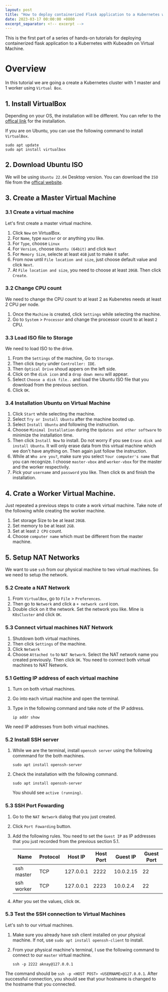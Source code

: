 ```yaml
---
layout: post
title: "How to deploy containerized Flask application to a Kubernetes with Kubeadm on Virtual Machines - Part 1"
date: 2023-03-17 00:00:00 +0800
excerpt_separator: <!-- excerpt -->
---
```

This is the first part of a series of hands-on tutorials for deploying containerized flask application to a
Kubernetes with Kubeadm on Virtual Machine.
<!-- excerpt -->
# Overview
In this tutorial we are going a create a Kubernetes cluster with 1 master and 1 worker using `Virtual Box`.


## 1. Install VirtualBox
Depending on your OS, the installation will be different. You can refer to the [offical link](https://www.virtualbox.org/wiki/Downloads) for the installation.

If you are on Ubuntu, you can use the following command to install `VirtualBox`.
```
sudo apt update
sudo apt install virtualbox 
```

## 2. Download Ubuntu ISO
We will be using `Ubuntu 22.04` Desktop version. You can download the `ISO` file from the [offical website](https://ubuntu.com/download/desktop). 


## 3. Create a Master Virtual Machine

### 3.1 Create a virtual machine
Let's first create a master virtual machine.
1. Click `New` on VirtualBox.
2. For `Name`, type `master` or  or anything you like.
3. For `Type`, choose `Linux`
4. For `Version`, choose `Ubuntu (64bit)` and click `Next`
5. For `Memory Size`, selecte at least `4GB` just to make it safer.
6. From now until `File location and size`, just choose default value and click `Next`.
7. At `File location and size`, you need to choose at least `20GB`. Then click `Create`.

### 3.2 Change CPU count
We need to change the CPU count to at least 2 as Kubenetes needs at least 2 CPU per node.
1. Once the `Machine` is created, click `Settings` while selecting the machine. 
2. Go to `System` > `Processor` and change the processor count to at least `2` CPU.

### 3.3 Load ISO file to Storage
We need to load ISO to the drive. 
1. From the `Settings` of the machine, Go to `Storage`. 
2. Then click `Empty` under `Controller: IDE`. 
3. Then `Optical Drive` shoud appers on the left side. 
4. Click on the `disk icon` and a `drop down menu` will appear. 
5. Select `Choose a disk file..` and load the Ubuntu ISO file that you download from the previous section.
6. Click `OK`.

### 3.4 Installation Ubuntu on Virtual Machine
1. Click `Start` while selecting the machine. 
2. Select `Try or Install Ubuntu` after the machine booted up.
3. Select `Install Ubuntu` and following the instruction.
4. Choose `Minimal Installation` during the `Updates and other software` to minimize the installation time.
5. Then click `Install Now` to install. Do not worry if you see `Erase disk and install Ubuntu`. It will only erase data from this virtual machine which we don't have anything on. Then again just follow the instruction. 
6. While at `Who are you?`, make sure you select `Your computer's name` that you can recognize. I choose `master-vbox` and `worker-vbox` for the master and the worker respectivily.
7. Pick your `username` and `password` you like. Then click `Ok` and finish the installation.

## 4. Crate a Worker Virtual Machine.
Just repeated a previous steps to crate a work virtual machine. Take note of the following while creating the worker machine.
1. Set storage Size to be at least `20GB`.
2. Set memory to be at least `2GB`.
3. Set at least `2 CPU` count.
4. Choose `computer name` which must be different from the master machine. 

## 5. Setup NAT Networks
We want to use `ssh` from our physical machine to two virtual machines. So we need to setup the network.

### 5.2 Create a NAT Network
1. From `VirtualBox`, go to `File` > `Preferences`.
2. Then go to `Network` and click a `+ network card` icon. 
3. Double click on it the network. Set the network you like. Mine is `K8sCluster` and click `OK`.


### 5.3 Connect virtual machines NAT Network 
1. Shutdown both virtual machines. 
2. Then click `Settings` of the machine.
3. Click `Network` 
4. Choose `Attached to` to `NAT Network`. Select the NAT network name you created previously. Then click `OK`. 
You need to connect both virtual machines to NAT Network.

### 5.1 Getting IP address of each virtual machine
1. Turn on both virtual machines.
2. Go into each virtual machine and open the terminal.
3. Type in the following command and take note of the IP address.

    ```
    ip addr show
    ```
We need IP addresses from both virtual machines. 

### 5.2 Install SSH server
1. While we are the terminal, install `openssh server` using the following commmand for the both machines.

    ```
    sudo apt install openssh-server
    ```
2. Check the installation with the following command. 

    ```
    sudo apt install openssh-server
    ```
    You should see `active (running)`.

### 5.3 SSH Port Fowarding 
1. Go to the `NAT Network` dialog that you just created.
2. Click `Port Fowarding` button.
3. Add the following rules. You need to set the `Guest IP` as IP addresses that you just recorded from the previous section 5.1.

    | Name       | Protocol | Host IP   | Host Port | Guest IP  | Guest Port |
    |------------|----------|-----------|-----------|-----------|------------|
    | ssh master | TCP      | 127.0.0.1 | 2222      | 10.0.2.15 | 22         |
    | ssh worker | TCP      | 127.0.0.1 | 2223      | 10.0.2.4  | 22         |

4. After you set the values, click `OK`.

### 5.3 Test the SSH connection to Virtual Machines
Let's ssh to our virtual machines.
1. Make sure you already have ssh client installed on your physical machine. If not, use `sudo apt install openssh-client` to install.
2. From your physical machine's terminal, I use the following command to connect to our `master` virtual machine. 
    
    ```
    ssh -p 2222 aknay@127.0.0.1
    ```

The command should be `ssh -p <HOST POST> <USERNAME>@127.0.0.1`.
After successful connection, you should see that your hostname is changed to the hostname that you connected.